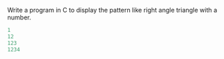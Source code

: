 Write a program in C to display the pattern like right angle triangle with a number.

```c
1
12
123
1234
```